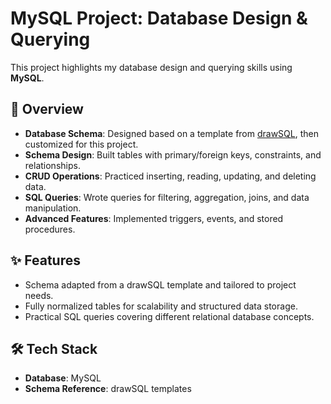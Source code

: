 # MySQL Project: Database Design & Querying  

This project highlights my database design and querying skills using **MySQL**.  

## 📌 Overview  
- **Database Schema**: Designed based on a template from [drawSQL](https://drawsql.app), then customized for this project.  
- **Schema Design**: Built tables with primary/foreign keys, constraints, and relationships.  
- **CRUD Operations**: Practiced inserting, reading, updating, and deleting data.  
- **SQL Queries**: Wrote queries for filtering, aggregation, joins, and data manipulation.  
- **Advanced Features**: Implemented triggers, events, and stored procedures.  

## ✨ Features  
- Schema adapted from a drawSQL template and tailored to project needs.  
- Fully normalized tables for scalability and structured data storage.  
- Practical SQL queries covering different relational database concepts.  

## 🛠 Tech Stack  
- **Database**: MySQL  
- **Schema Reference**: drawSQL templates  
